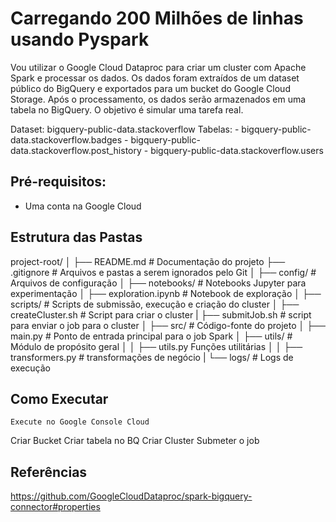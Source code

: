 # Carregando 200 Milhões de linhas usando Pyspark

Vou utilizar o Google Cloud Dataproc para criar um cluster com Apache Spark e processar os dados. Os dados foram extraídos de um dataset público do BigQuery e exportados para um bucket do Google Cloud Storage. Após o processamento, os dados serão armazenados em uma tabela no BigQuery. O objetivo é simular uma tarefa real.

Dataset: bigquery-public-data.stackoverflow
Tabelas: 
    - bigquery-public-data.stackoverflow.badges
    - bigquery-public-data.stackoverflow.post_history
    - bigquery-public-data.stackoverflow.users

## Pré-requisitos:
* Uma conta na Google Cloud

## Estrutura das Pastas
project-root/
│
├── README.md # Documentação do projeto
├── .gitignore # Arquivos e pastas a serem ignorados pelo Git
│
├── config/ # Arquivos de configuração
│
├── notebooks/ # Notebooks Jupyter para experimentação
│ ├── exploration.ipynb # Notebook de exploração
│
├── scripts/ # Scripts de submissão, execução e criação do cluster
│ ├── createCluster.sh # Script para criar o cluster
| ├── submitJob.sh # script para enviar o job para o cluster
│
├── src/ # Código-fonte do projeto
│ ├── main.py # Ponto de entrada principal para o job Spark
│ ├── utils/ # Módulo de propósito geral
│ │ ├── utils.py Funções utilitárias
│ │ ├── transformers.py # transformações de negócio
| 
└── logs/ # Logs de execução


## Como Executar
    Execute no Google Console Cloud

Criar Bucket
Criar tabela no BQ
Criar Cluster
Submeter o job


## Referências

https://github.com/GoogleCloudDataproc/spark-bigquery-connector#properties
